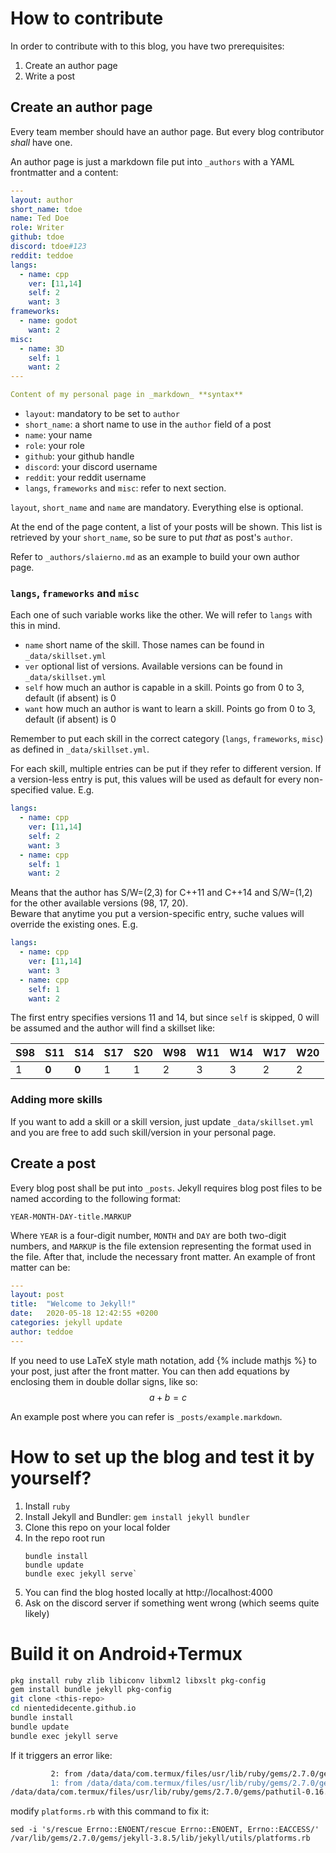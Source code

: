 # How to contribute

In order to contribute with to this blog, you have two prerequisites:

1. Create an author page
2. Write a post

## Create an author page

Every team member should have an author page. But every blog contributor _shall_ have one.

An author page is just a markdown file put into `_authors` with a YAML frontmatter and a content:

```yaml
---
layout: author
short_name: tdoe
name: Ted Doe
role: Writer
github: tdoe
discord: tdoe#123
reddit: teddoe
langs:
  - name: cpp
    ver: [11,14]
    self: 2
    want: 3
frameworks:
  - name: godot
    want: 2
misc:
  - name: 3D
    self: 1
    want: 2
---

Content of my personal page in _markdown_ **syntax**
```

* `layout`: mandatory to be set to `author`
* `short_name`: a short name to use in the `author` field of a post
* `name`: your name
* `role`: your role
* `github`: your github handle
* `discord`: your discord username
* `reddit`: your reddit username
* `langs`, `frameworks` and `misc`: refer to next section.

`layout`, `short_name` and `name` are mandatory. Everything else is optional.

At the end of the page content, a list of your posts will be shown. This list is retrieved by your `short_name`, so be sure to put _that_ as post's `author`.

Refer to `_authors/slaierno.md` as an example to build your own author page.

### `langs`, `frameworks` and `misc`

Each one of such variable works like the other. We will refer to `langs` with this in mind.

* `name` short name of the skill. Those names can be found in `_data/skillset.yml`
* `ver` optional list of versions. Available versions can be found in `_data/skillset.yml`
* `self` how much an author is capable in a skill. Points go from 0 to 3, default (if absent) is 0
* `want` how much an author is want to learn a  skill. Points go from 0 to 3, default (if absent) is 0

Remember to put each skill in the correct category (`langs`, `frameworks`, `misc`) as defined in `_data/skillset.yml`.

For each skill, multiple entries can be put if they refer to different version. If a version-less entry is put, this values will be used as default for every non-specified value. E.g.

```yaml
langs:
  - name: cpp
    ver: [11,14]
    self: 2
    want: 3
  - name: cpp
    self: 1
    want: 2
```
Means that the author has S/W=(2,3) for C++11 and C++14 and S/W=(1,2) for the other available versions (98, 17, 20).  
Beware that anytime you put a version-specific entry, suche values will override the existing ones. E.g.
```yaml
langs:
  - name: cpp
    ver: [11,14]
    want: 3
  - name: cpp
    self: 1
    want: 2
```
The first entry specifies versions 11 and 14, but since `self` is skipped, 0 will be assumed and the author will find a skillset like:

| S98 | S11   | S14   | S17 | S20 | W98 | W11 | W14 | W17 | W20 |
| --- | ----- | ----- | --- | --- | --- | --- | --- | --- | --- |
| 1   | **0** | **0** | 1   | 1   | 2   | 3   | 3   | 2   | 2   |

### Adding more skills

If you want to add a skill or a skill version, just update `_data/skillset.yml` and you are free to add such skill/version in your personal page.

## Create a post

Every blog post shall be put into `_posts`. Jekyll requires blog post files to be named according to the following format:

`YEAR-MONTH-DAY-title.MARKUP`

Where `YEAR` is a four-digit number, `MONTH` and `DAY` are both two-digit numbers, and `MARKUP` is the file extension representing the format used in the file. After that, include the necessary front matter. An example of front matter can be:

```yaml
---
layout: post
title:  "Welcome to Jekyll!"
date:   2020-05-18 12:42:55 +0200
categories: jekyll update
author: teddoe
---
```

If you need to use LaTeX style math notation, add {% include mathjs %} to your post, just after the front matter.
You can then add equations by enclosing them in double dollar signs, like so: $$ a + b = c $$ 

An example post where you can refer is `_posts/example.markdown`.

# How to set up the blog and test it by yourself?

1. Install `ruby`
2. Install Jekyll and Bundler:
    `gem install jekyll bundler`
3. Clone this repo on your local folder
4. In the repo root run
    ```
    bundle install
    bundle update
    bundle exec jekyll serve`
    ```
5. You can find the blog hosted locally at http://localhost:4000
6. Ask on the discord server if something went wrong (which seems quite likely)

# Build it on Android+Termux

```sh
pkg install ruby zlib libiconv libxml2 libxslt pkg-config
gem install bundle jekyll pkg-config
git clone <this-repo>
cd nientedidecente.github.io
bundle install
bundle update
bundle exec jekyll serve
```

If it triggers an error like:

```sh
         2: from /data/data/com.termux/files/usr/lib/ruby/gems/2.7.0/gems/jekyll-3.8.5/lib/jekyll/utils/platforms.rb:75:in proc_version'
         1: from /data/data/com.termux/files/usr/lib/ruby/gems/2.7.0/gems/pathutil-0.16.2/lib/pathutil.rb:502:in read'
/data/data/com.termux/files/usr/lib/ruby/gems/2.7.0/gems/pathutil-0.16.2/lib/pathutil.rb:502:in `read': Permission denied @ rb_sysopen - /proc/version (Errno::EACCES)
```

modify `platforms.rb` with this command to fix it:

```
sed -i 's/rescue Errno::ENOENT/rescue Errno::ENOENT, Errno::EACCESS/' /var/lib/gems/2.7.0/gems/jekyll-3.8.5/lib/jekyll/utils/platforms.rb
```
